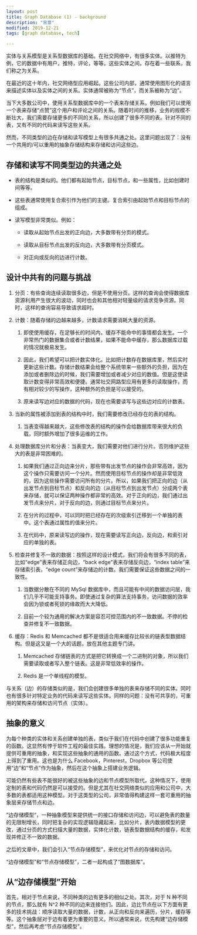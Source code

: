 ```yaml
---
layout: post
title: Graph Database (1) - background
description: "背景"
modified: 2019-12-21
tags: [graph database, tech]

---
```


实体与关系模型是关系型数据库的基础。在社交网络中，有很多实体。以推特为例，它的数据中有用户，推特，评论，等等。这些实体之间，存在着一些联系，我们称之为关系。

在最近的这十年内，社交网络型应用崛起。这些公司内部，通常使用图形化的语言来描述实体以及实体之间的关系。实体通常被称为“节点”，而关系被称为“边”。

当下大多数公司中，使用关系型数据库中的一个表来存储关系。例如我们可以使用一个表来存储“点赞”这个用户和评论之间的关系。随着时间的推移，业务的规模不断壮大，我们需要存储更多的不同的关系，所以创建了很多不同的表。针对不同的表，又有不同的代码来读写这些关系。

然而，不同类型的边在存储和读写模型上有很多共通之处。这里问题出现了：没有一个共用的/可以重用的抽象存储结构来存储和访问这些边。

## 存储和读写不同类型边的共通之处

* 表的结构是类似的。他们都有起始节点，目标节点，和一些属性，比如创建时间等等。

* 这些表通常使用复合索引作为他们的主键。复合索引由起始节点和目标节点的组成。

* 读写模型非常类似。例如：
  * 读取从起始节点出发的正向边，大多数带有分页的模式。

  * 读取从目标节点出发的反向边，大多数带有分页模式。

  * 对正向或反向的边进行计数。

## 设计中共有的问题与挑战

1. 分页：有些查询连续读取很多边，但是不使用分页。这样的查询会使得数据库资源利用产生很大的波动，同时也会和其他相对轻量级的请求竞争资源。同时，这样的查询容易导致请求超时。

2. 计数：随着存储的边越来越多，计数请求需要消耗大量的资源。
    1. 即使使用缓存，在足够长的时间内，缓存不能命中的事情都会发生。一个非常热门的数据集合或者计数结果，如果不能命中缓存，那么数据库过载的情况就极易发生。

    2. 因此，我们希望可以把计数实体化。比如把计数存在数据库里，然后实时更新这些计数。存储计数结果会给整个系统带来一些额外的负担，因为在添加或者删除边的时候，我们需要增加或者减少对应的数值。但是这使读取计数变得非常高效和便捷。通常社交网路型应用有更多的读取操作，而有相对较少的写操作，这种额外的负担是可以接受的。

    3. 原来读写边对应的数据的代码，现在也需要读写与这些边对应的计数表。

3. 当新的属性被添加到表的结构中时，我们需要修改已经存在的表的结构。
    1. 当表变得越来越大，这些修改表的结构的操作会给数据库带来很大的负载，同时额外增加了很多运维的工作。

4. 处理数据库分片和分表：当表变大，我们需要对他们进行分片。否则维护这些大的表是非常困难的。
    1. 如果我们通过正向边来分片，那些带有出发节点的操作会非常高效，因为这个操作只需要访问一个分片。然而使用目标节点的操作却是非常低效的，因为这些操作需要访问所有的分片。所以，如果我们把正向的边（从出发节点到目标节点）和反向的边（从目标节点到出发节点）分成两个表来存储，就可以保证两种操作都非常的高效。对于正向的边，我们通过出发节点来分片，对于反向的边，则通过目标节点来分片。

    2. 在分片的过程中，可以同时把已经存在的次级索引迁移到一个单独的表中。这个表通过属性的值来分片。

    3. 在代码中，原来读写边的操作，现在需要读写正向边，反向边，和索引对应的单独的表。

5. 检查并修复不一致的数据：按照这样的设计模式，我们将会有很多不同的表，比如“edge”表来存储正向边，“back edge”表来存储反向边，“index table”来存储索引表，“edge count”来存储边的计数。我们需要保证这些数据之间的一致性。
    1. 当数据分散在不同的 MySql 数据库中，而且可能有中间的数据访问层，我们几乎不可能支持事务。即使通过复杂的算法支持事务，访问数据的效率会因为锁或者死锁的缘故而大大降低。

    2. 目前一个较为通用的解决方案是容忍可控范围内的不一致数据。不停的检查并修复不一致数据。

6. 缓存：Redis 和 Memcached 都不是很适合用来缓存比较长的链表型数据结构。但是这又是一个大的话题，放在其他主题专门讲。
    1. Memcached 存储链表的方式是把它转换成一个二进制的对象，所以我们需要读取或者写入整个链表。这是非常低效率的操作。

    2. Redis 是一个单线程的模型。

与关系（边）的存储类似的是，我们会创建很多单独的表来存储不同的实体。同时也有很多针对特定业务的代码来读写这些实体。同样的问题：没有可共享的，可重用的架构来存储和访问节点（实体）。

## 抽象的意义

为每个种类的实体和关系创建单独的表，类似于我们在代码中创建了很多功能重复的函数。这显然有悖于软件工程的最佳实践。理想的情况是，我们应该从一开始就提供可重用的抽象，和实现这些抽象的通用的函数。通过这个方式，代码极大程度上得到了重用。这也是为什么 Facebook，Pinterest，Dropbox 等公司使用“边”和“节点”作为抽象，然后在这个抽象上搭建业务逻辑。

可能仍然有些表不能很好的被这些抽象的边和节点模型所取代。这种情况下，使用定制的表和代码仍然是可以接受的。但是尤其在社交网络类似的应用和公司中，大多数的表都适用这种模型。对于这类型的公司，非常值得构建这样一套可重用的抽象层来存储节点和边。

”边存储模型“，一种抽象模型来提供统一的接口存储和访问边，可以避免表的数量的无限制增长，同时把复杂的实现逻辑隐藏起来，比如分片，表内数据模型的更改，通过分页的方式扫描大量的数据，实体化计数，链表型数据结构的缓存，和发现并修正不一致的数据。

之后的文章中，我们会引入“节点存储模型”，来优化对节点的存储和访问。

“边存储模型”和“节点存储模型”，二者一起构成了“图数据库”。

## 从“边存储模型”开始

首先，相对于节点来说，不同种类的边有更多的相似之处。其次，对于 N 种不同的节点，那么就有 N^2 种不同的边来连接他们。因此，边比节点在以下方面有更多的技术挑战：顺序读取大量的数据，计数，从正向和反向来遍历，分片，缓存等等。这个抽象层对于边有着更为重要的意义。所以通常来说，优先构建“边存储模型”，然后再考虑“节点存储模型”。
